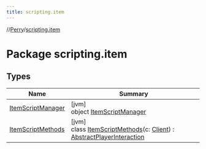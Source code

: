 ```yaml
---
title: scripting.item
---
```

//[Perry](../../index.html)/[scripting.item](index.html)



# Package scripting.item



## Types


| Name | Summary |
|---|---|
| [ItemScriptManager](-item-script-manager/index.html) | [jvm]<br>object [ItemScriptManager](-item-script-manager/index.html) |
| [ItemScriptMethods](-item-script-methods/index.html) | [jvm]<br>class [ItemScriptMethods](-item-script-methods/index.html)(c: [Client](../client/-client/index.html)) : [AbstractPlayerInteraction](../scripting/-abstract-player-interaction/index.html) |

